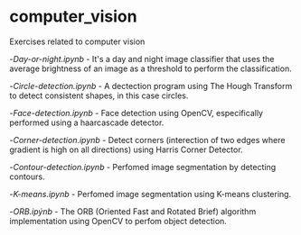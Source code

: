 # computer_vision
Exercises related to computer vision

-*Day-or-night.ipynb* - It's a day and night image classifier that uses the average brightness of an image as a threshold to perform the classification.

-*Circle-detection.ipynb* - A dectection program using The Hough Transform to detect consistent shapes, in this case circles.

-*Face-detection.ipynb* - Face detection using OpenCV, especifically performed using a haarcascade detector. 

-*Corner-detection.ipynb* - Detect corners (interection of two edges where gradient is high on all directions) using Harris Corner Detector.

-*Contour-detection.ipynb* - Perfomed image segmentation by detecting contours. 

-*K-means.ipynb* - Perfomed image segmentation using K-means clustering.

-*ORB.ipýnb* - The ORB (Oriented Fast and Rotated Brief) algorithm implementation using OpenCV to perfom object detection.